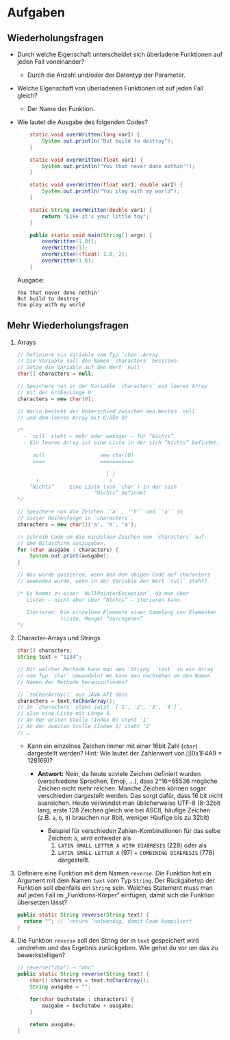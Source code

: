 # Aufgaben

## Wiederholungsfragen

- Durch welche Eigenschaft unterscheidet sich überladene Funktionen auf jeden Fall voneinander?

  - Durch die Anzahl und/oder der Datentyp der Parameter.

- Welche Eigenschaft von überladenen Funktionen ist auf jeden Fall gleich?

  - Der Name der Funktion.

- Wie lautet die Ausgabe des folgenden Codes?

  ```java
      static void overWritten(long var1) {
          System.out.println("But build to destroy");
      }

      static void overWritten(float var1) {
          System.out.println("You that never done nothin'");
      }

      static void overWritten(float var1, double var2) {
          System.out.println("You play with my world");
      }

      static String overWritten(double var1) {
          return "Like it's your little toy";
      }

      public static void main(String[] args) {
          overWritten(1.0f);
          overWritten(1);
          overWritten((float) 1.0, 2);
          overWritten(1.0);
      }
  ```

  Ausgabe:

  ```
  You that never done nothin'
  But build to destroy
  You play with my world
  ```

## Mehr Wiederholungsfragen

1. Arrays

    ```java
    // Definiere ein Variable vom Typ `char`-Array.
    // Die Variable soll den Namen `characters` besitzen.
    // Setze die Variable auf den Wert `null`
    char[] characters = null;

    // Speichere nun in der Variable `characters` ein leeres Array
    // mit der Größe/Länge 0.
    characters = new char[0];

    // Worin besteht der Unterschied zwischen den Werten `null`
    // und dem leeren Array mit Größe 0?

    /*
      - `null` steht – mehr oder weniger – für “Nichts”.
      - Ein leeres Array ist eine Liste in der sich “Nichts” befindet.

         null                  new char[0]
         ====                  ===========

                                 [ ]
          ↑                       ↑
        “Nichts”     Eine Liste (von `char`) in der sich
                             “Nichts” befindet
    */

    // Speichere nun die Zeichen `'a'`, `'h'` und `'a'` in
    // dieser Reihenfolge in `characters`.
    characters = new char[]{'a', 'h', 'a'};

    // Schreib Code um die einzelnen Zeichen von `characters` auf
    // dem Bildschirm auszugeben.
    for (char ausgabe : characters) {
        System.out.print(ausgabe);
    }

    // Was würde passieren, wenn man den obigen Code auf characters
    // anwenden würde, wenn in der Variable der Wert `null` steht?

    /* Es kommt zu einer `NullPointerException`, da man über
       Listen – nicht aber über “Nichts” – iterieren kann.

       Iterieren: Die einzelnen Elemente einer Sammlung von Elementen
                  (Liste, Menge) “durchgehen”.
    */
    ```

2. Character-Arrays und Strings

    ```java
    char[] characters;
    String text = "1234";

    // Mit welcher Methode kann man den `String` `text` in ein Array
    // vom Typ `char` umwandeln? Wo kann man nachsehen um den Namen
    // Namen der Methode herauszufinden?

    // `toCharArray()` aus JAVA API docu
    characters = text.toCharArray();
    // In `characters` steht jetzt `['1', '2', '3', '4']`,
    // also eine Liste mit Länge 4.
    // An der ersten Stelle (Index 0) steht '1'
    // An der zweiten Stelle (Index 1) steht '2'
    // …
    ```

   - Kann ein einzelnes Zeichen immer mit einer 16bit Zahl (`char`) dargestellt werden? Hint: Wie lautet der Zahlenwert von `💩`(0x1F4A9 = 128169)?

     - **Antwort:** Nein, da heute soviele Zeichen definiert wurden (verschiedene Sprachen, Emoji, …), dass 2^16=65536 mögliche Zeichen nicht mehr reichen. Manche Zeichen können sogar verschieden  dargestellt werden. Das sorgt dafür, dass 16 bit nicht ausreichen. Heute verwendet man üblicherweise UTF-8 (8-32bit lang, erste 128 Zeichen gleich wie bei ASCII, häufige Zeichen (z.B. `a`, `b`, `9`) brauchen nur 8bit, weniger Häufige bis zu 32bit)

       - Beispiel für verschieden Zahlen-Kombinationen für das selbe Zeichen: `ä`, wird entweder als
         1. `LATIN SMALL LETTER A WITH DIAERESIS` (228) oder als
         2. `LATIN SMALL LETTER A` (97) + `COMBINING DIAERESIS` (776) dargestellt.

3. Definiere eine Funktion mit dem Namen `reverse`. Die Funktion hat ein Argument mit dem Namen `text` vom Typ `String`. Der Rückgabetyp der Funktion soll ebenfalls ein `String` sein. Welches Statement muss man auf jeden Fall im „Funktions-Körper“ einfügen, damit sich die Funktion übersetzen lässt?

    ```java
    public static String reverse(String text) {
      return ""; // `return` notwendig, damit Code kompiliert
    }
    ```

4. Die Funktion `reverse` soll den String der in `text` gespeichert wird umdrehen und das Ergebnis zurückgeben. Wie gehst du vor um das zu bewerkstelligen?

    ```java
    // reverse("cba") → "abc"
    public static String reverse(String text) {
        char[] characters = text.toCharArray();
        String ausgabe = "";

        for(char buchstabe : characters) {
            ausgabe = buchstabe + ausgabe;
        }

        return ausgabe;
    }
    ```
